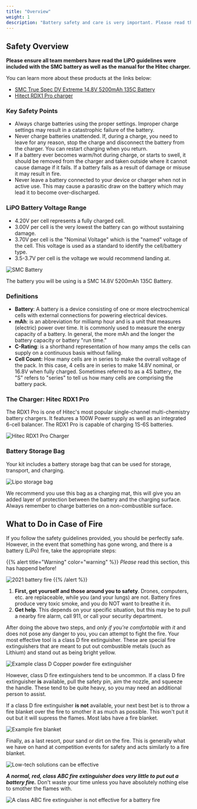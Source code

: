 ```yaml
---
title: "Overview"
weight: 1
description: "Battery safety and care is very important. Please read through these sections thoroughly before your initial flight test."
---
```


## Safety Overview

**Please ensure all team members have read the LiPO guidelines were
included with the SMC battery as well as the manual for the Hitec charger.**

You can learn more about these products at the links below:

- [SMC True Spec DV Extreme 14.8V 5200mAh 135C Battery](https://www.smc-racing.com/index.php?route=product/product&path=67_171&product_id=642)
- [Hitect RDX1 Pro charger](https://hitecrcd.com/products/chargers/acdc-chargers/rdx1-pro-/product)

### Key Safety Points

- Always charge batteries using the proper settings.
  Improper charge settings may result in a catastrophic failure of the battery.
- Never charge batteries unattended. If, during a charge, you need to leave for
  any reason, stop the charge and disconnect the battery from the charger.
  You can restart charging when you return.
- If a battery ever becomes warm/hot during charge, or starts to swell, it
  should be removed from the charger and taken outside where it cannot cause
  damage if it fails. If a battery fails as a result of damage or misuse it
  may result in fire.
- Never leave a battery connected to your device or charger when not in active use.
  This may cause a parasitic draw on the battery which may lead it
  to become over-discharged.

### LiPO Battery Voltage Range

- 4.20V per cell represents a fully charged cell.
- 3.00V per cell is the very lowest the battery can go without sustaining damage.
- 3.70V per cell is the "Nominal Voltage" which is the "named" voltage of the cell.
  This voltage is used as a standard to identify the cell/battery type.
- 3.5-3.7V per cell is the voltage we would recommend landing at.

![SMC Battery](smc_battery.jpg)

The battery you will be using is a SMC 14.8V 5200mAh 135C Battery.

### Definitions

- **Battery**: A battery is a device consisting of one or more electrochemical
  cells with external connections for powering electrical devices.
- **mAh**: is an abbreviation for milliamp hour and is a unit that measures
  (electric) power over time. It is commonly used to measure the energy capacity
  of a battery. In general, the more mAh and the longer the battery capacity or
  battery "run time."
- **C-Rating**: is a shorthand representation of how many amps the cells can
  supply on a continuous basis without failing.
- **Cell Count:** How many cells are in series to make the overall voltage of
  the pack. In this case, 4 cells are in series to make 14.8V nominal, or 16.8V
  when fully charged. Sometimes referred to as a 4S battery, the "S" refers to
  "series" to tell us how many cells are comprising the battery pack.

### The Charger: Hitec RDX1 Pro

The RDX1 Pro is one of Hitec's most popular single-channel
multi-chemistry battery chargers. It features a 100W Power supply
as well as an integrated 6-cell balancer. The RDX1 Pro is capable of
charging 1S-6S batteries.

![Hitec RDX1 Pro Charger](hitec_charger.jpg)

### Battery Storage Bag

Your kit includes a battery storage bag that can be used for storage, transport, and charging.

![Lipo storage bag](racers_edge_lipo_bag.jpg)

We recommend you use this bag as a charging mat,
this will give you an added layer of protection between the battery and
the charging surface. Always remember to charge batteries on a
non-combustible surface.

## What to Do in Case of Fire

If you follow the safety guidelines provided, you
should be perfectly safe. However, in the event that something has gone wrong,
and there is a battery (LiPo) fire, take the appropriate steps:

{{% alert title="Warning" color="warning" %}}
_Please_ read this section, this has happend before!

![2021 battery fire](2022-06-26-18-36-42.png)
{{% /alert %}}

1. **First, get yourself and those around you to safety**.
   Drones, computers, etc. are replaceable, while you (and your lungs) are not.
   Battery fires produce very toxic smoke, and you do NOT want to breathe it in.
2. **Get help**. This depends on your specific situation, but this may be to pull a nearby
   fire alarm, call 911, or call your security department.

After doing the above two steps, and _only if you're comfortable with it_ and does
not pose any danger to you, you can attempt to fight the fire. Your most effective
tool is a class D fire extinguisher. These are special fire extinguishers that are
meant to put out combustible metals (such as Lithium) and stand out as
being bright yellow.

![Example class D Copper powder fire extinguisher](2022-06-26-18-15-35.png)

However, class D fire extinguishers tend to be uncommon.
If a class D fire extinguisher **is** available, pull the safety pin, aim the nozzle,
and squeeze the handle. These tend to be quite heavy, so you may need an additional
person to assist.

If a class D fire extinguisher **is not** available, your next best bet is to throw
a fire blanket over the fire to smother it as much as possible. This won't put it out
but it will supress the flames. Most labs have a fire blanket.

![Example fire blanket](2022-06-26-18-28-26.png)

Finally, as a last resort, pour sand or dirt on the fire.
This is generally what we have on hand at competition events for safety and acts
similarly to a fire blanket.

![Low-tech solutions can be effective](2022-06-26-18-36-03.png)

**_A normal, red, class ABC fire extinguisher does very little to put out a battery fire._**
Don't waste your time unless you have absolutely nothing else to smother the flames with.

![A class ABC fire extinguisher is **not** effective for a battery fire](2022-06-26-18-19-39.png)
